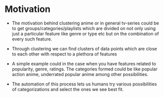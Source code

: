 # Motivation

* The motivation behind clustering anime or in general tv-series could be to get groups/categories/playlists which are divided on not only using just a particular feature like genre or type etc but on the combination of every such feature.

* Through clustering we can find clusters of data points which are close to each other with respect to a plethora of features

* A simple example could in the case when you have features related to popularity, genre, ratings. The categories formed could be like popular action anime, underrated popular anime among other possibilities.

* The automation of this process lets us humans try various possibilities of categorizations and select the ones we see best fit.


